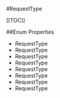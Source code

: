 #RequestType

[[TOC]]

##Enum Properties 

* RequestType
* RequestType
* RequestType
* RequestType
* RequestType
* RequestType
* RequestType
* RequestType